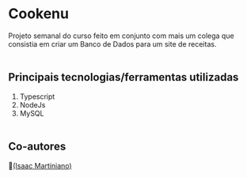 # Cookenu
Projeto semanal do curso feito em conjunto com mais um colega que consistia em criar um Banco de Dados para um site de receitas.
<br>
<br>
## Principais tecnologias/ferramentas utilizadas

1. Typescript
2. NodeJs
4. MySQL
<br><br>

## Co-autores
🤝[(Isaac Martiniano)](https://github.com/isaacam517/)

